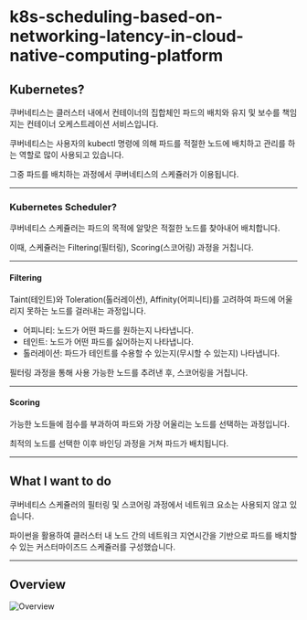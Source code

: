 # k8s-scheduling-based-on-networking-latency-in-cloud-native-computing-platform

## Kubernetes?

쿠버네티스는 클러스터 내에서 컨테이너의 집합체인 파드의 배치와 유지 및 보수를 책임지는 컨테이너 오케스트레이션 서비스입니다.

쿠버네티스는 사용자의 kubectl 명령에 의해 파드를 적절한 노드에 배치하고 관리를 하는 역할로 많이 사용되고 있습니다.

그중 파드를 배치하는 과정에서 쿠버네티스의 스케쥴러가 이용됩니다.



----

### Kubernetes Scheduler?

쿠버네티스 스케쥴러는 파드의 목적에 알맞은 적절한 노드를 찾아내어 배치합니다.

이때, 스케쥴러는 Filtering(필터링), Scoring(스코어링) 과정을 거칩니다.



----

#### Filtering

Taint(테인트)와 Toleration(톨러레이션), Affinity(어피니티)를 고려하여 파드에 어울리지 못하는 노드를 걸러내는 과정입니다.

- 어피니티: 노드가 어떤 파드를 원하는지 나타냅니다.
- 테인트: 노드가 어떤 파드를 싫어하는지 나타냅니다.
- 톨러레이션: 파드가 테인트를 수용할 수 있는지(무시할 수 있는지) 나타냅니다.

필터링 과정을 통해 사용 가능한 노드를 추려낸 후, 스코어링을 거칩니다.


----

#### Scoring

가능한 노드들에 점수를 부과하여 파드와 가장 어울리는 노드를 선택하는 과정입니다.

최적의 노드를 선택한 이후 바인딩 과정을 거쳐 파드가 배치됩니다.



-----

## What I want to do

쿠버네티스 스케쥴러의 필터링 및 스코어링 과정에서 네트워크 요소는 사용되지 않고 있습니다.

파이썬을 활용하여 클러스터 내 노드 간의 네트워크 지연시간을 기반으로 파드를 배치할 수 있는 커스터마이즈드 스케쥴러를 구성했습니다.



-----

## Overview

![Overview](https://user-images.githubusercontent.com/77374551/139871782-5b8ba578-1a2d-49ef-919c-6e82691811bd.png)

